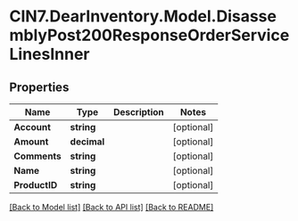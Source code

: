# CIN7.DearInventory.Model.DisassemblyPost200ResponseOrderServiceLinesInner

## Properties

| Name          | Type        | Description | Notes      |
| ------------- | ----------- | ----------- | ---------- |
| **Account**   | **string**  |             | [optional] |
| **Amount**    | **decimal** |             | [optional] |
| **Comments**  | **string**  |             | [optional] |
| **Name**      | **string**  |             | [optional] |
| **ProductID** | **string**  |             | [optional] |

[[Back to Model list]](../README.md#documentation-for-models) [[Back to API list]](../README.md#documentation-for-api-endpoints) [[Back to README]](../README.md)
